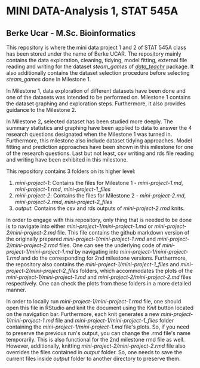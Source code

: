 # MINI DATA-Analysis 1, STAT 545A 
## Berke Ucar - M.Sc. Bioinformatics

This repository is where the mini data project 1 and 2 of STAT 545A class has been stored under the name of Berke UCAR. The repository mainly contains the data exploration, cleaning, tidying, model fitting, external file reading and writing for the dataset _steam\_games_ of [_data\_teachr_](https://github.com/UBC-MDS/datateachr) package. It also additionally contains the dataset selection procedure before selecting _steam\_games_ done in Milestone 1.  

In Milestone 1, data exploration of different datasets have been done and one of the datasets was intended to be performed on. Milestone 1 contains the dataset graphing and exploration steps. Furthermore, it also provides guidance to the Milestone 2.

In Milestone 2, selected dataset has been studied more deeply. The summary statistics and graphing have been applied to data to answer the 4 research questions designated when the Milestone 1 was turned in. Furthermore, this milestone also include dataset tidying approaches. Model fitting and prediction approaches have been shown in this milestone for one of the research questions. Last but not least, csv writing and rds file reading and writing have been exhibited in this milestone.

This repository contains 3 folders on its higher level:
1. *mini-project-1*: Contains the files for Milestone 1 - _mini-project-1.md_, _mini-project-1.rmd_, _mini-project-1\_files_
2. *mini-project-2*: Contains the files for Milestone 2 - _mini-project-2.md_, _mini-project-2.rmd_, _mini-project-2\_files_
3. *output*: Contains the csv and rds outputs of _mini-project-2.rmd_ knits.

In order to engage with this repository, only thing that is needed to be done is to navigate into either _mini-project-1/mini-project-1.md_ or _mini-project-2/mini-project-2.md_ file. This file contains the github markdown version of the originally prepared _mini-project-1/mini-project-1.rmd_ and _mini-project-2/mini-project-2.rmd_ files. One can see the underlying code of  _mini-project-1/mini-project-1.md_ by navigating into _mini-project-1/mini-project-1.rmd_  and do the corresponding for 2nd milestone versions. Furthermore, the repository also contains the _mini-project-1/mini-project-1\_files_ and _mini-project-2/mini-project-2\_files_ folders, which accommodates the plots of the _mini-project-1/mini-project-1.md_ and _mini-project-2/mini-project-2.md_ files respectively. One can check the plots from these folders in a more detailed manner. 

In order to locally run _mini-project-1/mini-project-1.rmd_ file, one should open this file in RStudio and knit the document using the *Knit* button located on the navigation bar. Furthermore, each knit generates a new _mini-project-1/mini-project-1.md_ file and _mini-project-1/mini-project-1\_files_ folder containing the _mini-project-1/mini-project-1.md_ file's plots. So, if you need to preserve the previous run's output, you can change the .rmd file's name temporarily. This is also functional for the 2nd milestone rmd file as well. However, additionally, knitting _mini-project-2/mini-project-2.rmd_ file also overrides the files contained in _output_ folder. So, one needs to save the current files inside _output_ folder to another directory to preserve them.
